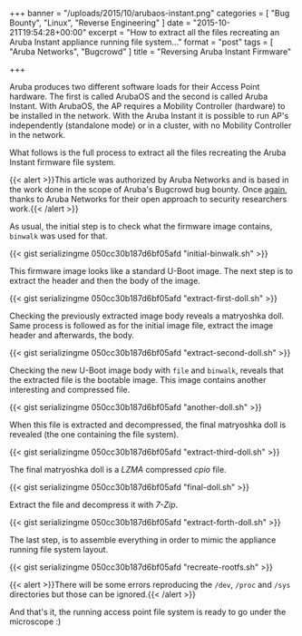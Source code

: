 +++
banner = "/uploads/2015/10/arubaos-instant.png"
categories = [ "Bug Bounty", "Linux", "Reverse Engineering" ]
date = "2015-10-21T19:54:28+00:00"
excerpt = "How to extract all the files recreating an Aruba Instant appliance running file system..."
format = "post"
tags = [ "Aruba Networks", "Bugcrowd" ]
title = "Reversing Aruba Instant Firmware"

+++

Aruba produces two different software loads for their Access Point hardware. The first is called ArubaOS and the second is called Aruba Instant. With ArubaOS, the AP requires a Mobility Controller (hardware) to be installed in the network. With the Aruba Instant it is possible to run AP's independently (standalone mode) or in a cluster, with no Mobility Controller in the network.

What follows is the full process to extract all the files recreating the Aruba Instant firmware file system.

<!--more-->

{{< alert >}}This article was authorized by Aruba Networks and is based in the work done in the scope of Aruba's Bugcrowd bug bounty. Once <a href="https://www.serializing.me/2015/06/02/reversing-arubaos-firmware/">again</a>, thanks to Aruba Networks for their open approach to security researchers work.{{< /alert >}}

As usual, the initial step is to check what the firmware image contains, `binwalk` was used for that.

{{< gist serializingme 050cc30b187d6bf05afd "initial-binwalk.sh" >}}

This firmware image looks like a standard U-Boot image. The next step is to extract the header and then the body of the image.

{{< gist serializingme 050cc30b187d6bf05afd "extract-first-doll.sh" >}}

Checking the previously extracted image body reveals a matryoshka doll. Same process is followed as for the initial image file, extract the image header and afterwards, the body.

{{< gist serializingme 050cc30b187d6bf05afd "extract-second-doll.sh" >}}

Checking the new U-Boot image body with `file` and `binwalk`, reveals that the extracted file is the bootable image. This image contains another interesting and compressed file.

{{< gist serializingme 050cc30b187d6bf05afd "another-doll.sh" >}}

When this file is extracted and decompressed, the final matryoshka doll is revealed (the one containing the file system).

{{< gist serializingme 050cc30b187d6bf05afd "extract-third-doll.sh" >}}

The final matryoshka doll is a *LZMA* compressed *cpio* file.

{{< gist serializingme 050cc30b187d6bf05afd "final-doll.sh" >}}

Extract the file and decompress it with *7-Zip*.

{{< gist serializingme 050cc30b187d6bf05afd "extract-forth-doll.sh" >}}

The last step, is to assemble everything in order to mimic the appliance running file system layout.

{{< gist serializingme 050cc30b187d6bf05afd "recreate-rootfs.sh" >}}

{{< alert >}}There will be some errors reproducing the `/dev`, `/proc` and `/sys` directories but those can be ignored.{{< /alert >}}

And that's it, the running access point file system is ready to go under the microscope :)
